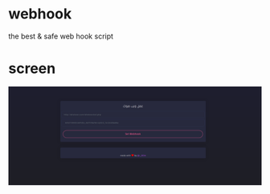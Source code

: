 # webhook
the best &amp; safe web hook script

# screen 
<p align="center">
<img src="img/Screenshot_2020-11-15 bhook we.png"></img>
</p>
